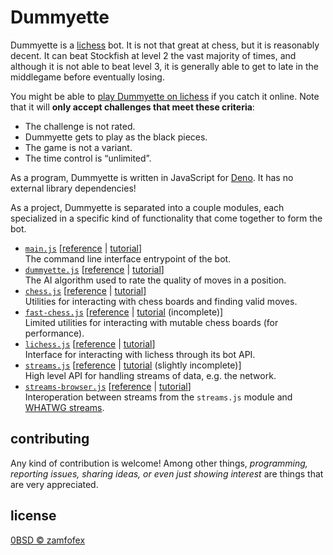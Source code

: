 Dummyette
===

[lichess]: https://lichess.org
[Dummyette]: https://lichess.org/@/Dummyette
[Deno]: https://deno.land

Dummyette is a [lichess] bot. It is not that great at chess, but it is reasonably decent. It can beat Stockfish at level 2 the vast majority of times, and although it is not able to beat level 3, it is generally able to get to late in the middlegame before eventually losing.

You might be able to [play Dummyette on lichess][Dummyette] if you catch it online. Note that it will **only accept challenges that meet these criteria**:

- The challenge is not rated.
- Dummyette gets to play as the black pieces.
- The game is not a variant.
- The time control is “unlimited”.

As a program, Dummyette is written in JavaScript for [Deno]. It has no external library dependencies!

As a project, Dummyette is separated into a couple modules, each specialized in a specific kind of functionality that come together to form the bot.

- [`main.js`](main.js) [[reference](documentation/main.md) | [tutorial](examples/main.md)] <br>
  The command line interface entrypoint of the bot.
- [`dummyette.js`](dummyette.js) [[reference](documentation/dummyette.md) | [tutorial](examples/dummyette.md)] <br>
  The AI algorithm used to rate the quality of moves in a position.
- [`chess.js`](chess.js) [[reference](documentation/chess.md) | [tutorial](examples/chess.md)] <br>
  Utilities for interacting with chess boards and finding valid moves.
- [`fast-chess.js`](fast-chess.js) [[reference](documentation/fast-chess.md) | [tutorial](examples/fast-chess.md) (incomplete)] <br>
  Limited utilities for interacting with mutable chess boards (for performance).
- [`lichess.js`](lichess.js) [[reference](documentation/lichess.md) | [tutorial](examples/lichess.md)] <br>
  Interface for interacting with lichess through its bot API.
- [`streams.js`](streams.js) [[reference](documentation/streams.md) | [tutorial](examples/streams.md) (slightly incomplete)] <br>
  High level API for handling streams of data, e.g. the network.
- [`streams-browser.js`](streams-browser.js) [[reference](documentation/streams-browser.md) | [tutorial](examples/streams-browser.md)] <br>
  Interoperation between streams from the `streams.js` module and [WHATWG streams](https://streams.spec.whatwg.org).

contributing
---

Any kind of contribution is welcome! Among other things, *programming, reporting issues, sharing ideas, or even just showing interest* are things that are very appreciated.

license
---

[0BSD © zamfofex](license.md)
